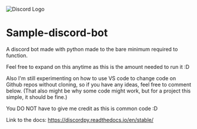 ![Discord Logo](https://www.techgenesis.net/wp-content/uploads/2021/04/how-to-delete-audit-logs-in-discord.png)


# Sample-discord-bot
A discord bot made with python made to the bare minimum required to function.

Feel free to expand on this anytime as this is the amount needed to run it :D

Also I'm still experimenting on how to use VS code to change code on Github repos without cloning, so if you have any ideas, feel free to comment below. (That also might be why some code might work, but for a project this simple, it should be fine.)

You DO NOT have to give me credit as this is common code :D

Link to the docs: https://discordpy.readthedocs.io/en/stable/
